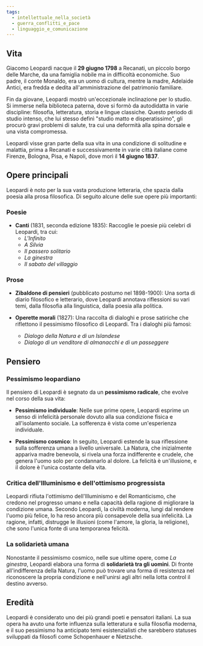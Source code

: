 ```yaml
---
tags:
  - intellettuale_nella_società
  - guerra_conflitti_e_pace
  - linguaggio_e_comunicazione
---
```


## Vita

Giacomo Leopardi nacque il **29 giugno 1798** a Recanati, un piccolo borgo delle Marche, da una famiglia nobile ma in difficoltà economiche. Suo padre, il conte Monaldo, era un uomo di cultura, mentre la madre, Adelaide Antici, era fredda e dedita all'amministrazione del patrimonio familiare.

Fin da giovane, Leopardi mostrò un'eccezionale inclinazione per lo studio. Si immerse nella biblioteca paterna, dove si formò da autodidatta in varie discipline: filosofia, letteratura, storia e lingue classiche. Questo periodo di studio intenso, che lui stesso definì "studio matto e disperatissimo", gli procurò gravi problemi di salute, tra cui una deformità alla spina dorsale e una vista compromessa.

Leopardi visse gran parte della sua vita in una condizione di solitudine e malattia, prima a Recanati e successivamente in varie città italiane come Firenze, Bologna, Pisa, e Napoli, dove morì il **14 giugno 1837**.

## Opere principali

Leopardi è noto per la sua vasta produzione letteraria, che spazia dalla poesia alla prosa filosofica. Di seguito alcune delle sue opere più importanti:

### **Poesie**
- **Canti** (1831, seconda edizione 1835): Raccoglie le poesie più celebri di Leopardi, tra cui:
  - *L'Infinito*
  - *A Silvia*
  - *Il passero solitario*
  - *La ginestra*
  - *Il sabato del villaggio*
  
### **Prose**
- **Zibaldone di pensieri** (pubblicato postumo nel 1898-1900): Una sorta di diario filosofico e letterario, dove Leopardi annotava riflessioni su vari temi, dalla filosofia alla linguistica, dalla poesia alla politica.
  
- **Operette morali** (1827): Una raccolta di dialoghi e prose satiriche che riflettono il pessimismo filosofico di Leopardi. Tra i dialoghi più famosi:
  - *Dialogo della Natura e di un Islandese*
  - *Dialogo di un venditore di almanacchi e di un passeggere*

## Pensiero

### **Pessimismo leopardiano**
Il pensiero di Leopardi è segnato da un **pessimismo radicale**, che evolve nel corso della sua vita:

- **Pessimismo individuale**: Nelle sue prime opere, Leopardi esprime un senso di infelicità personale dovuto alla sua condizione fisica e all'isolamento sociale. La sofferenza è vista come un'esperienza individuale.
  
- **Pessimismo cosmico**: In seguito, Leopardi estende la sua riflessione sulla sofferenza umana a livello universale. La Natura, che inizialmente appariva madre benevola, si rivela una forza indifferente e crudele, che genera l'uomo solo per condannarlo al dolore. La felicità è un'illusione, e il dolore è l'unica costante della vita.

### **Critica dell'Illuminismo e dell'ottimismo progressista**
Leopardi rifiuta l'ottimismo dell'Illuminismo e del Romanticismo, che credono nel progresso umano e nella capacità della ragione di migliorare la condizione umana. Secondo Leopardi, la civiltà moderna, lungi dal rendere l'uomo più felice, lo ha reso ancora più consapevole della sua infelicità. La ragione, infatti, distrugge le illusioni (come l'amore, la gloria, la religione), che sono l'unica fonte di una temporanea felicità.

### **La solidarietà umana**
Nonostante il pessimismo cosmico, nelle sue ultime opere, come *La ginestra*, Leopardi elabora una forma di **solidarietà tra gli uomini**. Di fronte all'indifferenza della Natura, l'uomo può trovare una forma di resistenza nel riconoscere la propria condizione e nell'unirsi agli altri nella lotta control il destino avverso.

## Eredità

Leopardi è considerato uno dei più grandi poeti e pensatori italiani. La sua opera ha avuto una forte influenza sulla letteratura e sulla filosofia moderna, e il suo pessimismo ha anticipato temi esistenzialisti che sarebbero statuses sviluppati da filosofi come Schopenhauer e Nietzsche.
